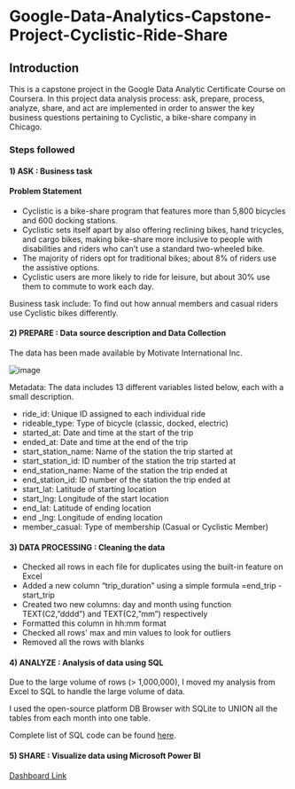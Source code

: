 
# Google-Data-Analytics-Capstone-Project-Cyclistic-Ride-Share


## Introduction

This is a capstone project in the Google Data Analytic Certificate Course on Coursera. In this project data analysis process: ask, prepare, process, analyze, share, and act are implemented in order to answer the key business questions pertaining to Cyclistic, a bike-share company in Chicago.




### Steps followed 

#### 1) ASK : Business task

#### Problem Statement

-	Cyclistic is a bike-share program that features more than 5,800 bicycles and 600 docking stations. 
-	Cyclistic sets itself apart by also offering reclining bikes, hand tricycles, and cargo bikes, making bike-share more inclusive to people with disabilities and riders who can’t use a standard two-wheeled bike. 
-	The majority of riders opt for traditional bikes; about 8% of riders use the assistive options. 
-	Cyclistic users are more likely to ride for leisure, but about 30% use them to commute to work each day. 

Business task include:
To find out how annual members and casual riders use Cyclistic bikes differently.

#### 2) PREPARE : Data source description and Data Collection


The data has been made available by Motivate International Inc.

![image](https://github.com/noor2560/Google-Data-Analytics-Capstone-Project-Cyclistic-Ride-Share/assets/108732316/130744a1-53ba-4218-95f4-d5d70bace004)

Metadata:
The data includes 13 different variables listed below, each with a small description. 
-	ride_id: Unique ID assigned to each individual ride
-	rideable_type: Type of bicycle (classic, docked, electric)
-	started_at: Date and time at the start of the trip
-	ended_at: Date and time at the end of the trip
-	start_station_name: Name of the station the trip started at
-	start_station_id: ID number of the station the trip started at
-	end_station_name: Name of the station the trip ended at
-	end_station_id: ID number of the station the trip ended at
-	start_lat: Latitude of starting location
-	start_lng: Longitude of the start location
-	end_lat: Latitude of ending location
-	end _lng: Longitude of ending location
-	member_casual: Type of membership (Casual or Cyclistic Member)

#### 3) DATA PROCESSING : Cleaning the data
-	Checked all rows in each file for duplicates using the built-in feature on Excel
-	Added a new column “trip_duration” using a simple formula =end_trip - start_trip
-	Created two new columns: day and month using function TEXT(C2,”dddd”) and TEXT(C2,”mm”) respectively
-	Formatted this column in hh:mm format
-	Checked all rows' max and min values to look for outliers
-	Removed all the rows with blanks

#### 4) ANALYZE : Analysis of data using SQL  

Due to the large volume of rows (> 1,000,000), I moved my analysis from Excel to SQL to handle the large volume of data. 

I used the open-source platform DB Browser with SQLite to UNION all the tables from each month into one table.

Complete list of SQL code can be found [here](https://github.com/noor2560/Google-Data-Analytics-Capstone-Project-Cyclistic-Ride-Share/blob/main/SQL%20code).


#### 5) SHARE : Visualize data using Microsoft Power BI

[Dashboard Link](https://app.powerbi.com/groups/me/dashboards/d61cc99e-0a7f-4887-a076-a17e6e33e39c?experience=power-bi)
           
           

